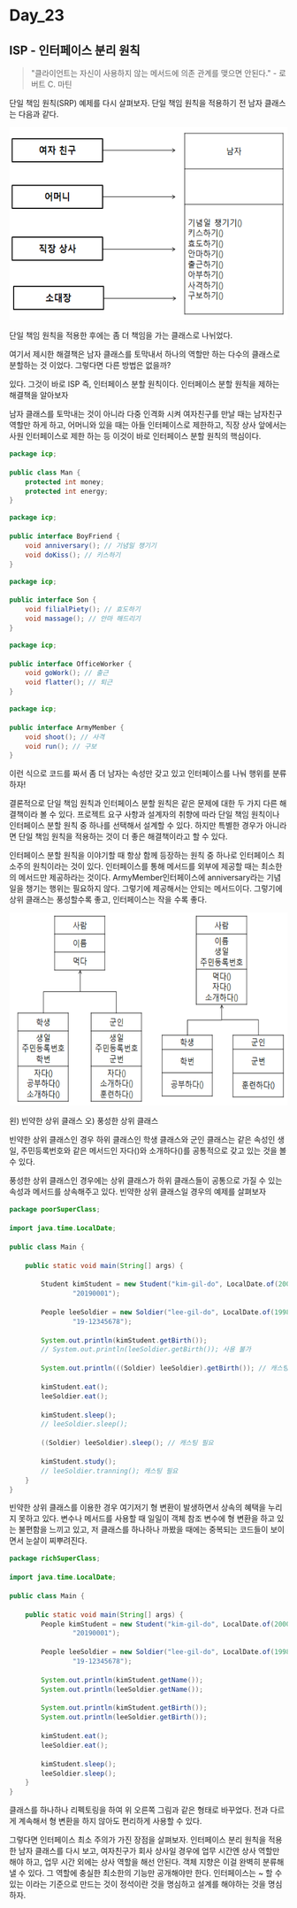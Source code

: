 # Day_23

## ISP - 인터페이스 분리 원칙

> "클라이언트는 자신이 사용하지 않는 메서드에 의존 관계를 맺으면 안된다."   - 로버트 C. 마틴
> 

단일 책임 원칙(SRP) 예제를 다시 살펴보자. 단일 책임 원칙을 적용하기 전 남자 클래스는 다음과 같다.

<img src="/static/5-10.PNG" width="513px" height="349px"></img>

단일 책임 원칙을 적용한 후에는 좀 더 책임을 가는 클래스로 나뉘었다.

여기서 제시한 해결책은 남자 클래스를 토막내서 하나의 역할만 하는 다수의 클래스로 분할하는 것 이었다. 그렇다면 다른 방법은 없을까? 

있다. 그것이 바로 ISP 즉, 인터페이스 분할 원칙이다. 인터페이스 분할 원칙을 제하는 해결책을 알아보자

남자 클래스를 토막내는 것이 아니라 다중 인격화 시켜 여자친구를 만날 때는 남자친구 역할만 하게 하고, 어머니와 있을 때는 아들 인터페이스로 제한하고, 직장 상사 앞에서는 사원 인터페이스로 제한 하는 등 이것이 바로 인터페이스 분할 원칙의 핵심이다.

```java
package icp;

public class Man {
    protected int money;
    protected int energy;
}
```

```java
package icp;

public interface BoyFriend {
    void anniversary(); // 기념일 챙기기
    void doKiss(); // 키스하기
}
```

```java
package icp;

public interface Son {
    void filialPiety(); // 효도하기
    void massage(); // 안마 해드리기
}
```

```java
package icp;

public interface OfficeWorker {
    void goWork(); // 출근
    void flatter(); // 퇴근
}
```

```java
package icp;

public interface ArmyMember {
    void shoot(); // 사격
    void run(); // 구보
}
```

이런 식으로 코드를 짜서 좀 더 남자는 속성만 갖고 있고 인터페이스를 나눠 행위를 분류하자!

결론적으로 단일 책임 원칙과 인터페이스 분할 원칙은 같은 문제에 대한 두 가지 다른 해결책이라 볼 수 있다. 프로젝트 요구 사항과 설계자의 취향에 따라 단일 책임 원칙이나 인터페이스 분할 원칙 중 하나를 선택해서 설계할 수 있다. 하지만 특별한 경우가 아니라면 단일 책임 원칙을 적용하는 것이 더 좋은 해결책이라고 할 수 있다.

인터페이스 분할 원칙을 이야기할 때 항상 함께 등장하는 원칙 중 하나로 인터페이스 최소주의 원칙이라는 것이 있다. 인터페이스를 통해 메서드를 외부에 제공할 때는 최소한의 메서드만 제공하라는 것이다. ArmyMember인터페이스에 anniversary라는 기념일을 챙기는 행위는 필요하지 않다. 그렇기에 제공해서는 안되는 메서드이다. 그렇기에 상위 클래스는 풍성할수록 좋고, 인터페이스는 작을 수록 좋다. 

<img src="/static/5-11.PNG" width="513px" height="349px"></img>

왼) 빈약한 상위 클래스                    오) 풍성한 상위 클래스

빈약한 상위 클래스인 경우 하위 클래스인 학생 클래스와 군인 클래스는 같은 속성인 생일, 주민등록번호와 같은 메서드인 자다()와 소개하다()를 공통적으로 갖고 있는 것을 볼 수 있다. 

풍성한 상위 클래스인 경우에는 상위 클래스가 하위 클래스들이 공통으로 가질 수 있는 속성과 메서드를 상속해주고 있다. 빈약한 상위 클래스일 경우의 예제를 살펴보자

```java
package poorSuperClass;

import java.time.LocalDate;

public class Main {

    public static void main(String[] args) {

        Student kimStudent = new Student("kim-gil-do", LocalDate.of(2000, 1, 1), "20000101-1234567",
                "20190001");

        People leeSoldier = new Soldier("lee-gil-do", LocalDate.of(1998, 12, 31), "19981231-1234567",
                "19-12345678");

        System.out.println(kimStudent.getBirth());
        // System.out.println(leeSoldier.getBirth()); 사용 불가

        System.out.println(((Soldier) leeSoldier).getBirth()); // 캐스팅 필요

        kimStudent.eat();
        leeSoldier.eat();

        kimStudent.sleep();
        // leeSoldier.sleep();

        ((Soldier) leeSoldier).sleep(); // 캐스팅 필요

        kimStudent.study();
        // leeSoldier.tranning(); 캐스팅 필요
    }
}
```

빈약한 상위 클래스를 이용한 경우 여기저기 형 변환이 발생하면서 상속의 혜택을 누리지 못하고 있다. 변수나 메서드를 사용할 때 일일이 객체 참조 변수에 형 변환을 하고 있는 불편함을 느끼고 있고, 저 클래스를 하나하나 까봤을 때에는 중복되는 코드들이 보이면서 눈살이 찌뿌려진다.

```java
package richSuperClass;

import java.time.LocalDate;

public class Main {

    public static void main(String[] args) {
        People kimStudent = new Student("kim-gil-do", LocalDate.of(2000, 1, 1), "20000101-1234567",
                "20190001");

        People leeSoldier = new Soldier("lee-gil-do", LocalDate.of(1998, 12, 31), "19981231-1234567",
                "19-12345678");

        System.out.println(kimStudent.getName());
        System.out.println(leeSoldier.getName());

        System.out.println(kimStudent.getBirth());
        System.out.println(leeSoldier.getBirth());

        kimStudent.eat();
        leeSoldier.eat();

        kimStudent.sleep();
        leeSoldier.sleep();
    }
}
```

클래스를 하나하나 리펙토링을 하여 위 오른쪽 그림과 같은 형태로 바꾸었다. 전과 다르게 계속해서 형 변환을 하지 않아도 편리하게 사용할 수 있다. 

그렇다면 인터페이스 최소 주의가 가진 장점을 살펴보자. 인터페이스 분리 원칙을 적용한 남자 클래스를 다시 보고, 여자친구가 회사 상사일 경우에 업무 시간엔 상사 역할만 해야 하고, 업무 시간 외에는 상사 역할을 해선 안된다. 객체 지향은 이걸 완벽히 분류해 낼 수 있다. 그 역할에 충실한 최소한의 기능만 공개해야만 한다. 인터페이스는 ~ 할 수 있는 이라는 기준으로 만드는 것이 정석이란 것을 명심하고 설계를 해야하는 것을 명심하자.